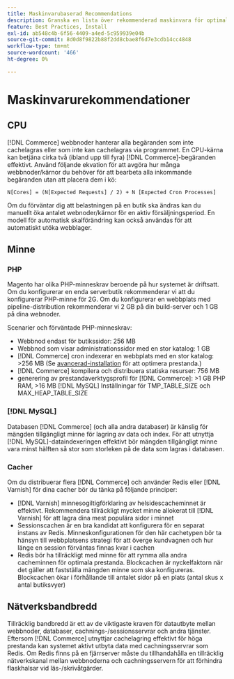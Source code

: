 ```yaml
---
title: Maskinvarubaserad Recommendations
description: Granska en lista över rekommenderad maskinvara för optimala prestanda vid driftsättning av Adobe Commerce.
feature: Best Practices, Install
exl-id: ab548c4b-6f56-4409-a4ed-5c959939e04b
source-git-commit: 8d0d8f9822b88f2dd8cbae8f6d7e3cdb14cc4848
workflow-type: tm+mt
source-wordcount: '466'
ht-degree: 0%

---
```


# Maskinvarurekommendationer

## CPU

[!DNL Commerce] webbnoder hanterar alla begäranden som inte cachelagras eller som inte kan cachelagras via programmet. En CPU-kärna kan betjäna cirka två (ibland upp till fyra) [!DNL Commerce]-begäranden effektivt. Använd följande ekvation för att avgöra hur många webbnoder/kärnor du behöver för att bearbeta alla inkommande begäranden utan att placera dem i kö:

```
N[Cores] = (N[Expected Requests] / 2) + N [Expected Cron Processes]
```

Om du förväntar dig att belastningen på en butik ska ändras kan du manuellt öka antalet webnoder/kärnor för en aktiv försäljningsperiod. En modell för automatisk skalförändring kan också användas för att automatiskt utöka webblager.

## Minne

### PHP

Magento har olika PHP-minneskrav beroende på hur systemet är driftsatt.  Om du konfigurerar en enda serverbutik rekommenderar vi att du konfigurerar PHP-minne för 2G.  Om du konfigurerar en webbplats med pipeline-distribution rekommenderar vi 2 GB på din build-server och 1 GB på dina webnoder.

Scenarier och förväntade PHP-minneskrav:

* Webbnod endast för butikssidor: 256 MB
* Webbnod som visar administrationssidor med en stor katalog: 1 GB
* [!DNL Commerce] cron indexerar en webbplats med en stor katalog: >256 MB (Se [avancerad-installation](../performance/advanced-setup.md) för att optimera prestanda.)
* [!DNL Commerce] kompilera och distribuera statiska resurser: 756 MB
* generering av prestandaverktygsprofil för [!DNL Commerce]: >1 GB PHP RAM, >16 MB [!DNL MySQL] Inställningar för TMP_TABLE_SIZE och MAX_HEAP_TABLE_SIZE

### [!DNL MySQL]

Databasen [!DNL Commerce] (och alla andra databaser) är känslig för mängden tillgängligt minne för lagring av data och index. För att utnyttja [!DNL MySQL]-dataindexeringen effektivt bör mängden tillgängligt minne vara minst hälften så stor som storleken på de data som lagras i databasen.

### Cacher

Om du distribuerar flera [!DNL Commerce] och använder Redis eller [!DNL Varnish] för dina cacher bör du tänka på följande principer:

* [!DNL Varnish] minnesogiltigförklaring av helsidescacheminnet är effektivt. Rekommendera tillräckligt mycket minne allokerat till [!DNL Varnish] för att lagra dina mest populära sidor i minnet
* Sessionscachen är en bra kandidat att konfigurera för en separat instans av Redis.  Minneskonfigurationen för den här cachetypen bör ta hänsyn till webbplatsens strategi för att överge kundvagnen och hur länge en session förväntas finnas kvar i cachen
* Redis bör ha tillräckligt med minne för att rymma alla andra cacheminnen för optimala prestanda.  Blockcachen är nyckelfaktorn när det gäller att fastställa mängden minne som ska konfigureras.  Blockcachen ökar i förhållande till antalet sidor på en plats (antal skus x antal butiksvyer)

## Nätverksbandbredd

Tillräcklig bandbredd är ett av de viktigaste kraven för datautbyte mellan webbnoder, databaser, cachnings-/sessionsservrar och andra tjänster. Eftersom [!DNL Commerce] utnyttjar cachelagring effektivt för höga prestanda kan systemet aktivt utbyta data med cachningsservrar som Redis. Om Redis finns på en fjärrserver måste du tillhandahålla en tillräcklig nätverkskanal mellan webbnoderna och cachningsservern för att förhindra flaskhalsar vid läs-/skrivåtgärder.
